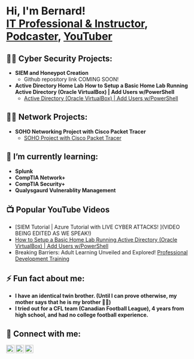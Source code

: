<h1>Hi, I'm Bernard! <br/><a href="https://github.com/bgleton1031">IT Professional & Instructor</a>, <a href="https://www.linkedin.com/in/bernard-gleton">Podcaster</a>, <a href="https://www.youtube.com/channel/UCAzcMSM7X4oWAxbqIzdzfrg">YouTuber</a></h1>

<h2>👨‍💻 Cyber Security Projects:</h2>

- <b>SIEM and Honeypot Creation</b>
  - Github repository link COMING SOON!
- <b>Active Directory Home Lab</b>
<b>How to Setup a Basic Home Lab Running Active Directory (Oracle VirtualBox) | Add Users w/PowerShell</b>
  - [Active Directory (Oracle VirtualBox) | Add Users w/PowerShell](https://github.com/bgleton1031/ActiveDirectory_PowerShell)


<h2>👨‍💻 Network Projects:</h2>

- <b>SOHO Networking Project with Cisco Packet Tracer </b>
  - [SOHO Project with Cisco Packet Tracer](https://github.com/bgleton1031/SOHO-Project/tree/main)
    

<h2>🌱 I’m currently learning:</h2>

  - <b>Splunk</b>
  - <b>CompTIA Network+</b>
  - <b>CompTIA Security+</b>
  - <b>Qualysgaurd Vulnerablity Management</b>

<h2>📺 Popular YouTube Videos</h2>

- [SIEM Tutorial | Azure Tutorial with LIVE CYBER ATTACKS! ](VIDEO BEING EDITED AS WE SPEAK!)
- [How to Setup a Basic Home Lab Running Active Directory (Oracle VirtualBox) | Add Users w/PowerShell](https://youtu.be/mDZtjrGQGPI)
- Breaking Barriers: Adult Learning Unveiled and Explored! [Professional Development Training](https://youtu.be/OWQoO6g6ygs?si=NheodjNzjM48h_mo)
  
<h2> ⚡ Fun fact about me:</h2>

  -  <b> I have an identical twin brother. (Until I can prove otherwise, my mother says that he is my brother 🤷🏾)</b>
  -  <b> I tried out for a CFL team (Canadian Football League), 4 years from high school, and had no college football experience.</b>

<h2> 🤳 Connect with me:</h2>

[<img align="left" alt="JoshMadakor | YouTube" width="22px" src="https://cdn.jsdelivr.net/npm/simple-icons@v3/icons/youtube.svg" />][youtube]
[<img align="left" alt="JoshMadakor | LinkedIn" width="22px" src="https://cdn.jsdelivr.net/npm/simple-icons@v3/icons/linkedin.svg" />][linkedin]
[<img align="left" alt="JoshMadakor | Instagram" width="22px" src="https://cdn.jsdelivr.net/npm/simple-icons@v3/icons/instagram.svg" />][instagram]

[youtube]: https://www.youtube.com/channel/UCAzcMSM7X4oWAxbqIzdzfrg
[instagram]: https://www.instagram.com/genesisprojectpodcast/
[linkedin]: https://linkedin.com/in/bernard-gleton

<!--
**joshmadakor1/joshmadakor1** is a ✨ _special_ ✨ repository because its `README.md` (this file) appears on your GitHub profile.

Here are some ideas to get you started:

- 🔭 I’m currently working on ...
- 🌱 I’m currently learning ...
- 👯 I’m looking to collaborate on ...
- 🤔 I’m looking for help with ...
- 💬 Ask me about ...
- 📫 How to reach me: ...
- 😄 Pronouns: ...
- ⚡ Fun fact: ...
-->
